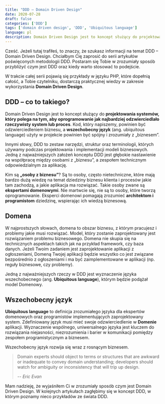 ```yaml
---
title: "DDD – Domain Driven Design"
date: 2020-07-28
draft: false
categories: ['DDD']
tags: ['domain driven design', 'DDD', 'Ubiquitous language']
language: pl
description: Domain Driven Design jest to koncept służący do projektowania systemów, który polega na tym, aby oprogramowanie jak najbardziej odzwierciedlało rzeczywisty system lub proces. Kod, który napiszemy, powinien być odzwierciedleniem biznesu, a wszechobecny język (ang. ubiquitous language) użyty w projekcie powinien być spójny i zrozumiały z „biznesem”.
---
```

Cześć. Jeżeli tutaj trafiłeś, to znaczy, że szukasz informacji na temat DDD – Domain Driven Design. Chciałbym Cię zaprosić do serii artykułów poświęconych metodologii DDD. Postaram się Tobie w zrozumiały sposób przybliżyć czym jest DDD oraz kiedy warto stosować to podejście.

W trakcie całej serii pojawią się przykłady w języku PHP, które dopełnią całość, a Tobie czytelniku, dostarczą praktycznej wiedzy w zakresie wykorzystania **Domain Driven Design**.

## DDD – co to takiego?
Domain Driven Design jest to koncept służący do **projektowania systemów, który polega na tym, aby oprogramowanie jak najbardziej odzwierciedlało rzeczywisty system lub proces**. Kod, który napiszemy, powinien być odzwierciedleniem biznesu, a **wszechobecny język** (ang. ubiquitous language) użyty w projekcie powinien być spójny i zrozumiały z „biznesem”.

Innymi słowy, DDD to zestaw narzędzi, struktur oraz terminologii, których używamy podczas projektowania i implementacji modeli biznesowych. Jedną z najważniejszych założeń konceptu DDD jest głębokie nastawienie na współpracę między osobami z „biznesu”, a zespołem technicznym odpowiedzialnym za aplikację.

Kim są **„osoby z biznesu”**? Są to osoby, często nietechniczne, które mają bardzo dużą wiedzę na temat dziedziny biznesu klienta i procesów jakie tam zachodzą, a jakie aplikacja ma rozwiązać. Takie osoby zwane są **ekspertami domenowymi**. Nie martwcie się, nie są to osoby, które tworzą oprogramowanie. Eksperci domenowi pomagają zrozumieć **architektom i programistom** dziedzinę, wspierając ich wiedzą biznesową.

## Domena
W najprostszych słowach, domena to obszar biznesu, z którym pracujesz i problemy jakie musi rozwiązać. Model, który zostanie zaprojektowany jest rozwiązaniem problemu biznesowego. Domena nie skupia się na technicznych aspektach takich jak na przykład framework, czy baza danych. Jeżeli Twoim zadaniem jest zaprojektowanie aplikacji z ogłoszeniami, Domeną Twojej aplikacji będzie wszystko co jest związane bezpośrednio z ogłoszeniami i ma być zaimplementowane w aplikacji (np. reguły biznesowe, czy problemy).

Jedną z najważniejszych rzeczy w DDD jest wyznaczenie języka wszechobecnego (ang. **Ubiquitous language**), którym będzie podążał model Domenowy.

## Wszechobecny język
**Ubiquitous language** to definicja zrozumiałego języka dla ekspertów domenowych oraz programistów implementujących zaprojektowany system. Zdefiniowany język musi mieć swoje odzwierciedlenie w **Domenie** aplikacji. Wyznaczenie wspólnego, uniwersalnego języka jest kluczem do rozwiązania niejasności, niezrozumienia i barier w komunikacji pomiędzy zespołem programistycznym a biznesem.

Wszechobecny język rozwija się wraz z rosnącym biznesem.

> Domain experts should object to terms or structures that are awkward or inadequate to convey domain understanding; developers should watch for ambiguity or inconsistency that will trip up design.
> 
> -- <cite>Eric Evan</cite>

Mam nadzieję, że wyjaśniłem Ci w zrozumiały sposób czym jest Domain Driven Design. W kolejnych artykułach zagłębimy się w koncept DDD, w którym poznamy nieco przykładów ze świata DDD.
